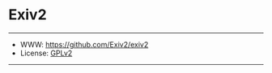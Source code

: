 # Exiv2

-----------------

- WWW: https://github.com/Exiv2/exiv2
- License: [GPLv2][1]

-----------------

[1]: https://www.gnu.org/licenses/old-licenses/gpl-2.0.txt
